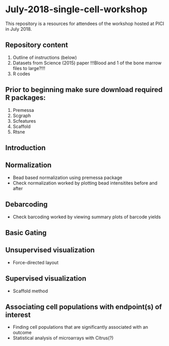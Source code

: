 # July-2018-single-cell-workshop
This repository is a resources for attendees of the workshop hosted at PICI in July 2018.


## Repository content
1.	Outline of instructions (below)
2.	Datasets from Science (2015) paper         !!!Blood and 1 of the bone marrow files to large?!!!
3.	R codes

## Prior to beginning make sure download required R packages:
1. Premessa
2. Scgraph
3. Scfeatures
4. Scaffold
5. Rtsne

## Introduction

## Normalization
* Bead based normalization using premessa package
* Check normalization worked by plotting bead intensitites before and after


## Debarcoding
* Check barcoding worked by viewing summary plots of barcode yields

## Basic Gating


## Unsupervised visualization 
* Force-directed layout

## Supervised visualization 
* Scaffold method

## Associating cell populations with endpoint(s) of interest
* Finding  cell populations that are significantly associated with an outcome
* Statistical analysis of microarrays with Citrus(?)
